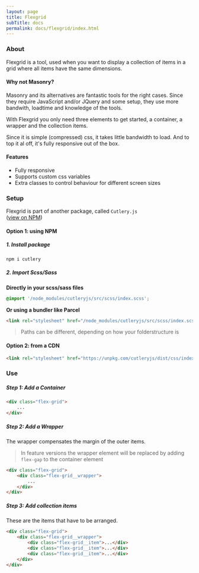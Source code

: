 ```yaml
---
layout: page
title: Flexgrid
subTitle: docs
permalink: docs/flexgrid/index.html
---
```


### About

Flexgrid is a tool, used when you want to display a collection of items in a grid where all items have the same dimensions.

#### Why not Masonry?

Masonry and its alternatives are fantastic tools for the right cases. Since they require JavaScript and/or JQuery and some setup, they use more bandwith, loadtime and knowledge of the tools.

With Flexgrid you only need three elements to get started, a container, a wrapper and the collection items.

Since it is simple (compressed) css, it takes little bandwidth to load. And to top it al off, it's fully responsive out of the box.

#### Features
- Fully responsive
- Supports custom css variables
- Extra classes to control behaviour for different screen sizes

### Setup
Flexgrid is part of another package, called ```Cutlery.js```<br>([view on NPM](https://www.npmjs.com/package/cutleryjs))

#### Option 1: using NPM
##### 1. Install package
```bash
npm i cutlery
```

##### 2. Import Scss/Sass
**Directly in your scss/sass files**
```scss
@import '/node_modules/cutleryjs/src/scss/index.scss';
```

**Or using a bundler like Parcel**
```html
<link rel="stylesheet" href="/node_modules/cutleryjs/src/scss/index.scss">
```

> Paths can be different, depending on how your folderstructure is

#### Option 2: from a CDN
```html
<link rel="stylesheet" href="https://unpkg.com/cutleryjs/dist/css/index.css">
```

### Use
##### Step 1: Add a Container

```html
<div class="flex-grid">
    ...
</div>
```

##### Step 2: Add a Wrapper

The wrapper compensates the margin of the outer items.

> In feature versions the wrapper element will be replaced by adding ```flex-gap``` to the container element

```html
<div class="flex-grid">
    <div class="flex-grid__wrapper">
        ...
    </div>
</div>
```

##### Step 3: Add collection items

These are the items that have to be arranged.

```html
<div class="flex-grid">
    <div class="flex-grid__wrapper">
        <div class="flex-grid__item">...</div>
        <div class="flex-grid__item">...</div>
        <div class="flex-grid__item">...</div>
    </div>
</div>
```